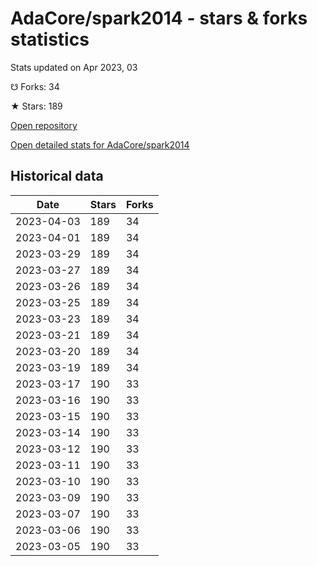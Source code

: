 # AdaCore/spark2014 - stars & forks statistics

Stats updated on Apr 2023, 03

☋ Forks: 34

★ Stars: 189

[Open repository](https://github.com/AdaCore/spark2014)

[Open detailed stats for AdaCore/spark2014](https://reviewgithub.com/rep/AdaCore/spark2014)

## Historical data
| Date | Stars | Forks |
|------|-------|-------|
| 2023-04-03 | 189 | 34 | 
| 2023-04-01 | 189 | 34 | 
| 2023-03-29 | 189 | 34 | 
| 2023-03-27 | 189 | 34 | 
| 2023-03-26 | 189 | 34 | 
| 2023-03-25 | 189 | 34 | 
| 2023-03-23 | 189 | 34 | 
| 2023-03-21 | 189 | 34 | 
| 2023-03-20 | 189 | 34 | 
| 2023-03-19 | 189 | 34 | 
| 2023-03-17 | 190 | 33 | 
| 2023-03-16 | 190 | 33 | 
| 2023-03-15 | 190 | 33 | 
| 2023-03-14 | 190 | 33 | 
| 2023-03-12 | 190 | 33 | 
| 2023-03-11 | 190 | 33 | 
| 2023-03-10 | 190 | 33 | 
| 2023-03-09 | 190 | 33 | 
| 2023-03-07 | 190 | 33 | 
| 2023-03-06 | 190 | 33 | 
| 2023-03-05 | 190 | 33 | 


